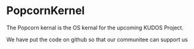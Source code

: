 # PopcornKernel




The Popcorn kernal is the OS kernal for the upcoming KUDOS Project.


We have put the code on github so that our communitee can support us 
